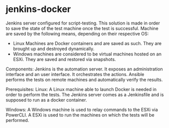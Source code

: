 # jenkins-docker

Jenkins server configured for script-testing.
This solution is made in order to save the state of the test machine once the test is successful.
Machine are saved by the following means, depending on their respective OS:
 - Linux Machines are Docker containers and are saved as such. They are brought up and destroyed dynamically.
 - Windows machines are considered to be virtual machines hosted on an ESXi. They are saved and restored via snapshots.
 
Components:
Jenkins is the automation server. It exposes an administration interface and an user interface. It orchestrates the actions.
Ansible performs the tests on remote machines and automatically verify the results.


Prerequisites: 
 Linux:
  A Linux machine able to launch Docker is needed in order to perform the tests.
  The Jenkins server comes as a Jenkinsfile and is supposed to run as a docker container.

 Windows:
  A Windows machine is used to relay commands to the ESXi via PowerCLI.
  A ESXi is used to run the machines on which the tests will be performed.
  
 


